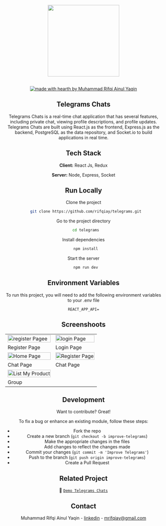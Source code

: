 <br/>
<div align="center">
<img src="https://i.postimg.cc/CMXVVsR6/Group-5856.png" width="auto" height="230" cover />

<div align="center">
<br />

[![made with hearth by Muhammad Rifqi Ainul Yaqin](https://img.shields.io/badge/made%20with%20%E2%99%A5%20by-Rifqi-ff1414.svg?style=flat-square)](https://github.com/rifqiay)

</div>

## Telegrams Chats

Telegrams Chats is a real-time chat application that has several features, including private chat, viewing profile descriptions, and profile updates. Telegrams Chats are built using React.js as the frontend, Express.js as the backend, PostgreSQL as the data repository, and Socket.io to build applications in real time.

## Tech Stack

**Client:** React Js, Redux

**Server:** Node, Express, Socket

## Run Locally

Clone the project

```bash
  git clone https://github.com/rifqiay/telegrams.git
```

Go to the project directory

```bash
  cd telegrams
```

Install dependencies

```bash
  npm install
```

Start the server

```bash
  npm run dev
```

## Environment Variables

To run this project, you will need to add the following environment variables to your .env file

```
REACT_APP_API=

```

## Screenshoots

<p align="center" display=flex>
<table>
  <tr>
    <td><image src="./ScreenShoot/register.png" alt="register Pagee" width=100%/></td>
    <td><image src="./ScreenShoot/login.png" alt="login Page" width=100%></td>
  </tr>
   <tr>
    <td>Register Page</td>
    <td>Login Page</td>
  </tr>
  <tr>
    <td><image src="./ScreenShoot/chat.png" alt="Home Page" width=100% ></td>
    <td><image src="./ScreenShoot/profile.png" alt="Register Page" width=100%></td>
  </tr>
   <tr>
   <td>Chat Page</td>
    <td>Chat Page</td>
  </tr>
 
  <tr>
    <td><image src="./ScreenShoot/grup.png" alt="List My Product" width=100%></td>
  </tr>
  <tr>
      <td>Group</td>
 </tr>
</table>

## Development

Want to contribute? Great!

To fix a bug or enhance an existing module, follow these steps:

- Fork the repo
- Create a new branch (`git checkout -b improve-telegrams`)
- Make the appropriate changes in the files
- Add changes to reflect the changes made
- Commit your changes (`git commit -m 'Improve Telegrams'`)
- Push to the branch (`git push origin improve-telegrams`)
- Create a Pull Request

## Related Project

:rocket: [`Demo Telegrams Chats`](https://tugas-telegram-app.vercel.app/)

## Contact

Muhammad Rifqi Ainul Yaqin - [linkedin](www.linkedin.com/in/rifqiay) - mrifqiay@gmail.com
